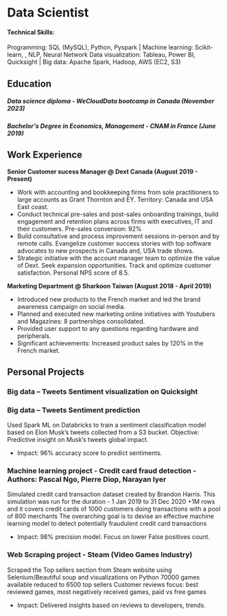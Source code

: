 # Data Scientist

#### Technical Skills: 
Programming: SQL (MySQL), Python, Pyspark  | Machine learning: Scikit-learn, , NLP, Neural Network
Data visualization: Tableau, Power BI, Quicksight | Big data: Apache Spark, Hadoop, AWS (EC2, S3)


## Education
##### Data science diploma - WeCloudData bootcamp in Canada (_November 2023_)
##### Bachelor's Degree in Economics, Management - CNAM in France (_June 2019_)

## Work Experience
**Senior Customer sucess Manager @ Dext Canada (August 2019 - Present)**
- Work with accounting and bookkeeping firms from sole practitioners to large accounts as Grant Thornton and EY. Territory: Canada and USA East coast.
- Conduct technical pre-sales and post-sales onboarding trainings, build engagement and retention plans across firms with executives, IT and their customers. Pre-sales conversion: 92%
- Build consultative and process improvement sessions in-person and by remote calls. Evangelize customer success stories with top software advocates to new prospects in Canada and, USA trade shows.
- Strategic initiative with the account manager team to optimize the value of Dext. Seek expansion opportunities. Track and optimize customer satisfaction. Personal NPS score of 8.5.


**Marketing Department @ Sharkoon Taiwan (August 2018 - April 2019)**
- Introduced new products to the French market and led the brand awareness campaign on social media. 
- Planned and executed new marketing online initiatives with Youtubers and Magazines: 8 partnerships consolidated. 
- Provided user support to any questions regarding hardware and peripherals. 
- Significant achievements: Increased product sales by 120% in the French market.


## Personal Projects

### Big data – Tweets Sentiment visualization on Quicksight

### Big data – Tweets Sentiment prediction
Used Spark ML on Databricks to train a sentiment classification model based on Elon Musk’s tweets collected from a S3 bucket. 
Objective: Predictive insight on Musk’s tweets global impact.
- Impact: 96% accuracy score to predict sentiments.

### Machine learning project - Credit card fraud detection - Authors: Pascal Ngo, Pierre Diop, Narayan Iyer
Simulated credit card transaction dataset created by Brandon Harris. This simulation was run for the duration - 1 Jan 2019 to 31 Dec 2020
+1M rows and it covers credit cards of 1000 customers doing transactions with a pool of 800 merchants
The overarching goal is to devise an effective machine learning model to detect potentially fraudulent credit card transactions
- Impact: 98% precision model. Focus on lower False positives count.

### Web Scraping project - Steam (Video Games Industry)
Scraped the Top sellers section from Steam website using Selenium/Beautiful soup and visualizations on Python
70000 games available reduced to 6500 top sellers
Customer reviews focus: best reviewed games, most negatively received games, paid vs free games
- Impact: Delivered insights based on reviews to developers, trends.



